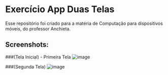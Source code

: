 # Exercício App Duas Telas
Esse repositório foi criado para a matéria de Computação para dispositivos móveis, do professor Anchieta.

## Screenshots:
###(Tela Inicial) - Primeira Tela
![image](https://github.com/user-attachments/assets/d7caa651-dfb1-4426-925d-91ac3743b16d)

###(Segunda Tela)
![image](https://github.com/user-attachments/assets/ec3e2dc1-f16e-4342-8587-f44f5781eae7)



